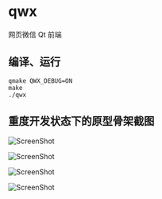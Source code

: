 qwx
===

网页微信 Qt 前端


## 编译、运行

```
qmake QWX_DEBUG=ON
make
./qwx
```


## 重度开发状态下的原型骨架截图

![ScreenShot](https://raw.github.com/xiangzhai/qwx/master/doc/splash.png)

![ScreenShot](https://raw.github.com/xiangzhai/qwx/master/doc/login.png)

![ScreenShot](https://raw.github.com/xiangzhai/qwx/master/doc/chat.png)

![ScreenShot](https://raw.github.com/xiangzhai/qwx/master/doc/contact.png)


